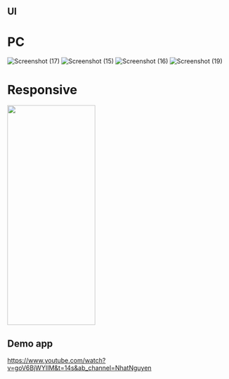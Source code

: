 ## UI
# PC
![Screenshot (17)](https://user-images.githubusercontent.com/58263449/130754866-a145b30a-4220-4192-be0a-ac86bf9f805f.png)
![Screenshot (15)](https://user-images.githubusercontent.com/58263449/130754892-b44fb2b2-18c7-4703-b8e1-6c971b305ad5.png)
![Screenshot (16)](https://user-images.githubusercontent.com/58263449/130754910-e15014de-2894-4c35-8baa-46ced629fccc.png)
![Screenshot (19)](https://user-images.githubusercontent.com/58263449/130754921-44f270a5-63ef-41db-9f24-6313e434f2e6.png)

# Responsive
<img src="https://user-images.githubusercontent.com/58263449/130755202-9c1dec26-be2f-463b-89ae-972175b86538.jpg" width="200" height="500">
<imag src="https://user-images.githubusercontent.com/58263449/130755212-c1af6f1f-8827-4336-bf53-d774f66e4970.jpg" width="200" height="500">
<imag src="https://user-images.githubusercontent.com/58263449/130755215-391ff040-c3ce-41f1-ace5-b022676f5abe.jpg" width="200" height="500">
<imag src="https://user-images.githubusercontent.com/58263449/130755217-ac78d815-6b85-4e32-9d75-f42988893d77.jpg" width="200" height="500">


## Demo app

https://www.youtube.com/watch?v=goV6BjWYIIM&t=14s&ab_channel=NhatNguyen

